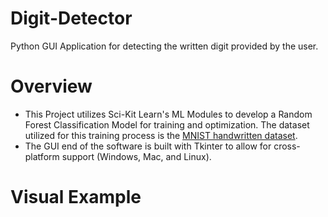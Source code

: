 # Digit-Detector
Python GUI Application for detecting the written digit provided by the user.

# Overview
* This Project utilizes Sci-Kit Learn's ML Modules to develop a Random Forest Classification Model for training and optimization. The dataset utilized for this training process is the [MNIST handwritten dataset](https://www.kaggle.com/datasets/hojjatk/mnist-dataset). 
* The GUI end of the software is built with Tkinter to allow for cross-platform support (Windows, Mac, and Linux).



# Visual Example
